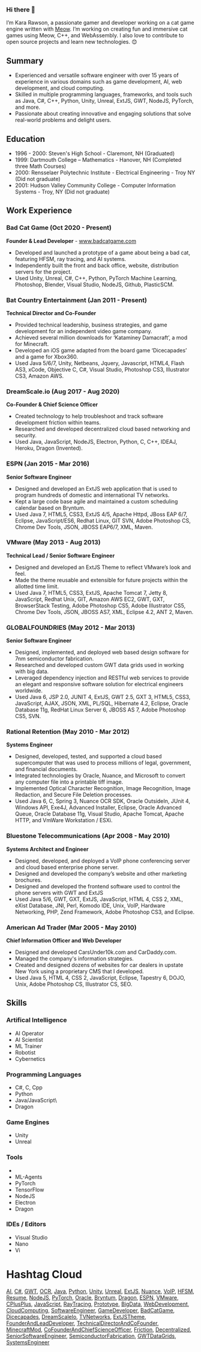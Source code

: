 ### Hi there 👋

I’m Kara Rawson, a passionate gamer and developer working on a cat game engine written with [Meow](https://github.com/bat-country-ent/meow). I’m working on creating fun and immersive cat games using Meow, C++, and WebAssembly. I also love to contribute to open source projects and learn new technologies. 😊

## Summary

- Experienced and versatile software engineer with over 15 years of experience in various domains such as game development, AI, web development, and cloud computing.
- Skilled in multiple programming languages, frameworks, and tools such as Java, C#, C++, Python, Unity, Unreal, ExtJS, GWT, NodeJS, PyTorch, and more.
- Passionate about creating innovative and engaging solutions that solve real-world problems and delight users.

## Education

- 1996 - 2000: Steven's High School - Claremont, NH (Graduated)
- 1999: Dartmouth College – Mathematics - Hanover, NH (Completed three Math Courses)
- 2000: Rensselaer Polytechnic Institute - Electrical Engineering - Troy NY (Did not graduate)
- 2001: Hudson Valley Community College - Computer Information Systems - Troy, NY (Did not graduate)

## Work Experience

### Bad Cat Game (Oct 2020 - Present)

**Founder & Lead Developer** - www.badcatgame.com

- Developed and launched a prototype of a game about being a bad cat, featuring HFSM, ray tracing, and AI systems.
- Independently built the front and back office, website, distribution servers for the project.
- Used Unity, Unreal, C#, C++, Python, PyTorch Machine Learning, Photoshop, Blender, Visual Studio, NodeJS, Github, PlasticSCM.

### Bat Country Entertainment (Jan 2011 - Present)

**Technical Director and Co-Founder**

- Provided technical leadership, business strategies, and game development for an independent video game company.
- Achieved several million downloads for ‘Kataminey Damacraft’, a mod for Minecraft.
- Developed an iOS game adapted from the board game ‘Dicecapades’ and a game for Xbox360.
- Used Java 5/6/7, Unity, Netbeans, Jquery, Javascript, HTML4, Flash AS3, xCode, Objective C, C#, Visual Studio,
Photoshop CS3, Illustrator CS3, Amazon AWS.

### DreamScale.io (Aug 2017 - Aug 2020)

**Co-Founder & Chief Science Officer**

- Created technology to help troubleshoot and track software development friction within teams.
- Researched and developed decentralized cloud based networking and security.
- Used Java, JavaScript, NodeJS, Electron, Python, C, C++, IDEAJ, Heroku, Dragon (Invented).

### ESPN (Jan 2015 - Mar 2016)

**Senior Software Engineer**

- Designed and developed an ExtJS web application that is used to program hundreds of domestic and international TV networks.
- Kept a large code base agile and maintained a custom scheduling calendar based on Bryntum.
- Used Java 7, HTML5, CSS3, ExtJS 4/5, Apache Httpd, JBoss EAP 6/7, Eclipse, JavaScript/ES6, Redhat Linux, GIT SVN, Adobe Photoshop CS, Chrome Dev Tools, JSON, JBOSS EAP6/7, XML, Maven.

### VMware (May 2013 - Aug 2013)

**Technical Lead / Senior Software Engineer**

- Designed and developed an ExtJS Theme to reflect VMware’s look and feel.
- Made the theme reusable and extensible for future projects within the allotted time limit.
- Used Java 7, HTML5, CSS3, ExtJS, Apache Tomcat 7, Jetty 8, JavaScript, Redhat Unix, GIT, Amazon AWS EC2, GWT, GXT, BrowserStack Testing, Adobe Photoshop CS5, Adobe Illustrator CS5, Chrome Dev Tools, JSON, JBOSS AS7, XML, Eclipse 4.2, ANT 2, Maven.

### GLOBALFOUNDRIES (May 2012 - Mar 2013)

**Senior Software Engineer**

- Designed, implemented, and deployed web based design software for 7nm semiconductor fabrication.
- Researched and developed custom GWT data grids used in working with big data.
- Leveraged dependency injection and RESTful web services to provide an elegant and responsive software solution for electrical engineers worldwide.
- Used Java 6, JSP 2.0, JUNIT 4, ExtJS, GWT 2.5, GXT 3, HTML5, CSS3, JavaScript, AJAX, JSON, XML, PL/SQL, Hibernate 4.2, Eclipse, Oracle Database 11g, RedHat Linux Server 6, JBOSS AS 7, Adobe Photoshop CS5, SVN.

### Rational Retention (May 2010 - Mar 2012)

**Systems Engineer**

- Designed, developed, tested, and supported a cloud based supercomputer that was used to process millions of legal, government, and financial documents.
- Integrated technologies by Oracle, Nuance, and Microsoft to convert any computer file into a printable tiff image.
- Implemented Optical Character Recognition, Image Recognition, Image Redaction, and Secure File Deletion processes.
- Used Java 6, C, Spring 3, Nuance OCR SDK, Oracle OutsideIn, JUnit 4, Windows API, Exe4J, Advanced Installer, Eclipse, Oracle Advanced Queue, Oracle Database 11g, Visual Studio, Apache Tomcat, Apache HTTP, and VmWare Workstation / ESXi.

### Bluestone Telecommunications (Apr 2008 - May 2010)

**Systems Architect and Engineer**

- Designed, developed, and deployed a VoIP phone conferencing server and cloud based enterprise phone server.
- Designed and developed the company’s website and other marketing brochures.
- Designed and developed the frontend software used to control the phone servers with GWT and ExtJS
- Used Java 5/6, GWT, GXT, ExtJS, JavaScript, HTML 4, CSS 2, XML, eXist Database, JNI, Perl, Komodo IDE, Unix, VoIP, Hardware Networking, PHP, Zend Framework, Adobe Photoshop CS3, and Eclipse.

### American Ad Trader (Mar 2005 - May 2010)

**Chief Information Officer and Web Developer**

- Designed and developed CarsUnder10k.com and CarDaddy.com.
- Managed the company's information strategies.
- Created and designed dozens of websites for car dealers in upstate New York using a proprietary CMS that I developed.
- Used Java 5, HTML 4, CSS 2, JavaScript, Eclipse, Tapestry 6, DOJO, Unix, Adobe Photoshop CS, Illustrator CS, SEO.

## Skills

### Artifical Intelligence

- AI Operator
- AI Scientist
- ML Trainer
- Robotist
- Cybernetics

### Programming Languages

- C#, C, Cpp
- Python
- Java/JavaScript\
- Dragon

### Game Engines

- Unity
- Unreal

### Tools

- 
- ML-Agents
- PyTorch
- TensorFlow
- NodeJS
- Electron
- Dragon

### IDEs / Editors

- Visual Studio
- Nano
- Vi

# Hashtag Cloud
[AI](https://openai.com/), [C#](https://docs.microsoft.com/en-us/dotnet/csharp/), [GWT](http://www.gwtproject.org/), [OCR](https://en.wikipedia.org/wiki/Optical_character_recognition), [Java](https://www.java.com/en/), [Python](https://www.python.org/), [Unity](https://unity.com/), [Unreal](https://www.unrealengine.com/en-US/), [ExtJS](https://www.sencha.com/products/extjs/), [Nuance](https://www.nuance.com/index.html), [VoIP](https://en.wikipedia.org/wiki/Voice_over_IP), [HFSM](https://en.wikipedia.org/wiki/UML_state_machine#Hierarchically_nested_states), [Resume](https://www.indeed.com/career-advice/resumes-cover-letters/how-to-write-a-resume), [NodeJS](https://nodejs.org/en/), [PyTorch](https://pytorch.org/), [Oracle](https://www.oracle.com/index.html), [Bryntum](https://www.bryntum.com/), [Dragon](https://www.nuance.com/dragon.html), [ESPN](https://www.espn.com/), [VMware](https://www.vmware.com/), [CPlusPlus](http://www.cplusplus.com/), [JavaScript](https://developer.mozilla.org/en-US/docs/Web/JavaScript), [RayTracing](https://en.wikipedia.org/wiki/Ray_tracing_(graphics)), [Prototype](https://en.wikipedia.org/wiki/Prototype_(video_game)), [BigData](https://en.wikipedia.org/wiki/Big_data), [WebDevelopment](https://developer.mozilla.org/en-US/docs/Learn/Web_Development), [CloudComputing](https://en.wikipedia.org/wiki/Cloud_computing), [SoftwareEngineer](https://en.wikipedia.org/wiki/Software_engineer), [GameDeveloper](https://en.wikipedia.org/wiki/Game_developer), [BadCatGame](http://badcatgame.com/),
[Dicecapades](http://dicecapadesgame.com/),
[DreamScaleIo](http://dreamscale.io/),
[TVNetworks](https://en.wikipedia.org/wiki/List_of_United_States_cable_and_satellite_television_networks),
[ExtJSTheme](https://docs.sencha.com/extjs/7.4.0/guides/core_concepts/theming.html),
[FounderAndLeadDeveloper](https://www.indeed.com/career-advice/career-development/founder-vs-ceo),
[TechnicalDirectorAndCoFounder](https://www.indeed.com/career-advice/career-development/founder-vs-ceo),
[MinecraftMod](https://minecraft.fandom.com/wiki/Mods),
[CoFounderAndChiefScienceOfficer](https://www.indeed.com/career-advice/career-development/founder-vs-ceo),
[Friction](http://friction.io/),
[Decentralized](https://en.wikipedia.org/wiki/Decentralization),
[SeniorSoftwareEngineer](https://www.indeed.com/career-advice/career-development/senior-software-engineer-job-description),
[SemiconductorFabrication](https://en.wikipedia.org/wiki/Semiconductor_fabrication),
[GWTDataGrids](http://www.gwtproject.org/javadoc/latest/com/google/gwt/user/cellview/client/DataGrid.html),
[SystemsEngineer](https://en.wikipedia.org/wiki/Systems_engineering)
